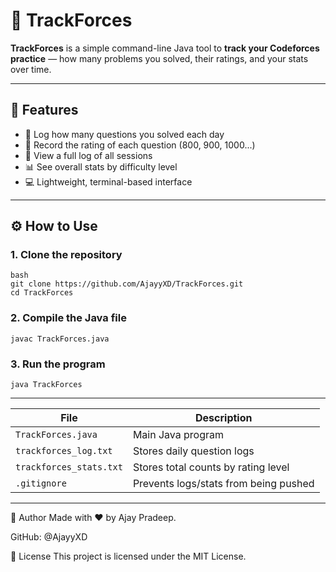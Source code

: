 # 🚀 TrackForces

**TrackForces** is a simple command-line Java tool to **track your Codeforces practice** — how many problems you solved, their ratings, and your stats over time.

---

## 🧩 Features

- 📝 Log how many questions you solved each day  
- 🎯 Record the rating of each question (800, 900, 1000...)  
- 📖 View a full log of all sessions  
- 📊 See overall stats by difficulty level  
- 💻 Lightweight, terminal-based interface  

---

## ⚙️ How to Use

### 1. Clone the repository

```
bash
git clone https://github.com/AjayyXD/TrackForces.git
cd TrackForces
```
### 2. Compile the Java file

```
javac TrackForces.java
```
### 3. Run the program
```
java TrackForces
```
 __________________________________________________________________
| File                    | Description                           |
| ----------------------- | ------------------------------------- |
| `TrackForces.java`      | Main Java program                     |
| `trackforces_log.txt`   | Stores daily question logs            |
| `trackforces_stats.txt` | Stores total counts by rating level   |
| `.gitignore`            | Prevents logs/stats from being pushed |
 __________________________________________________________________

 👤 Author
Made with ❤️ by Ajay Pradeep.

GitHub: @AjayyXD

📜 License
This project is licensed under the MIT License.


